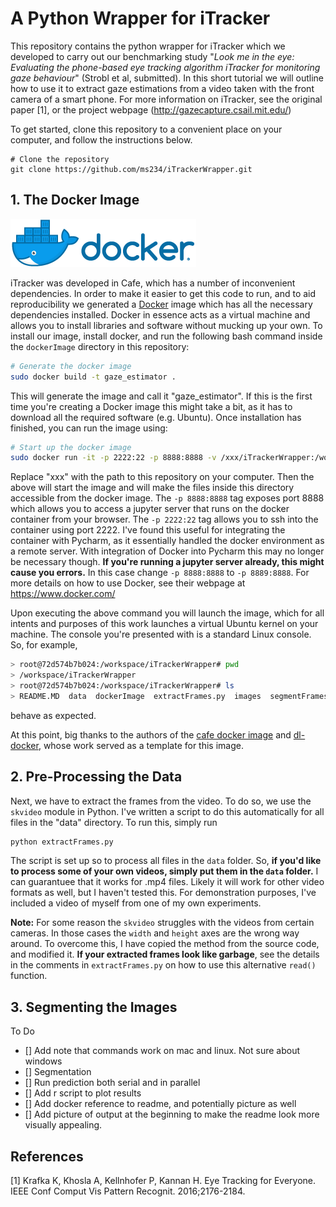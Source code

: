 # A Python Wrapper for iTracker
This repository contains the python wrapper for iTracker which we developed to carry out our benchmarking study "*Look me in the eye: Evaluating the phone-based eye tracking algorithm iTracker for monitoring gaze behaviour*" (Strobl et al, submitted). In this short tutorial we will outline how to use it to extract gaze estimations from a video taken with the front camera of a smart phone. For more information on iTracker, see the original paper [1], or the project webpage (http://gazecapture.csail.mit.edu/)

To get started, clone this repository to a convenient place on your computer, and follow the instructions below.

```
# Clone the repository
git clone https://github.com/ms234/iTrackerWrapper.git
```

## 1. The Docker Image  
![Docker Logo](images/dockerLogo.png)

iTracker was developed in Cafe, which has a number of inconvenient dependencies. In order to make it easier to get this code to run, and to aid reproducibility we generated a [Docker](https://www.docker.com/) image which has all the necessary dependencies installed. Docker in essence acts as a virtual machine and allows you to install libraries and software without mucking up your own. To install our image, install docker, and run the following bash command inside the `dockerImage` directory in this repository:

```bash
# Generate the docker image
sudo docker build -t gaze_estimator .
```

This will generate the image and call it "gaze_estimator". If this is the first time you're creating a Docker image this might take a bit, as it has to download all the required software (e.g. Ubuntu). Once installation has finished, you can run the image using:

```bash
# Start up the docker image
sudo docker run -it -p 2222:22 -p 8888:8888 -v /xxx/iTrackerWrapper:/workspace gaze_estimator bash
```

Replace "xxx" with the path to this repository on your computer. Then the above will start the image and will make the files inside this directory accessible from the docker image. The `-p 8888:8888` tag exposes port 8888 which allows you to access a jupyter server that runs on the docker container from your browser. The `-p 2222:22` tag allows you to ssh into the container using port 2222. I've found this useful for integrating the container with Pycharm, as it essentially handled the docker environment as a remote server. With integration of Docker into Pycharm this may no longer be necessary though. **If you're running a jupyter server already, this might cause you errors.** In this case change `-p 8888:8888` to `-p 8889:8888`. For more details on how to use Docker, see their webpage at https://www.docker.com/

Upon executing the above command you will launch the image, which for all intents and purposes of this work launches a virtual Ubuntu kernel on your machine. The console you're presented with is a standard Linux console. So, for example,

 ```bash
> root@72d574b7b024:/workspace/iTrackerWrapper# pwd
> /workspace/iTrackerWrapper
> root@72d574b7b024:/workspace/iTrackerWrapper# ls
> README.MD  data  dockerImage  extractFrames.py  images  segmentFrames.py
```
behave as expected. 

At this point, big thanks to the authors of the [cafe docker image](https://github.com/BVLC/caffe/tree/master/docker) and [dl-docker]((https://github.com/floydhub/dl-docker)), whose work served as a template for this image.

## 2. Pre-Processing the Data
Next, we have to extract the frames from the video. To do so, we use the `skvideo` module in Python. I've written a script to do this automatically for all files in the "data" directory. To run this, simply run

```bash
python extractFrames.py
``` 
The script is set up so to process all files in the `data` folder. So, **if you'd like to process some of your own videos, simply put them in the `data` folder.** I can guarantuee that it works for .mp4 files. Likely it will work for other video formats as well, but I haven't tested this. For demonstration purposes, I've included a video of myself from one of my own experiments.

**Note:** For some reason the `skvideo` struggles with the videos from certain cameras. In those cases the `width` and `height` axes are the wrong way around. To overcome this, I have copied the method from the source code, and modified it. **If your extracted frames look like garbage**, see the details in the comments in `extractFrames.py` on how to use this alternative `read()` function.

## 3. Segmenting the Images


To Do
- [] Add note that commands work on mac and linux. Not sure about windows
- [] Segmentation
- [] Run prediction both serial and in parallel
- [] Add r script to plot results
- [] Add docker reference to readme, and potentially picture as well
- [] Add picture of output at the beginning to make the readme look more visually appealing.

## References
[1] Krafka K, Khosla A, Kellnhofer P, Kannan H. Eye Tracking for Everyone. IEEE Conf Comput Vis Pattern Recognit. 2016;2176-2184.